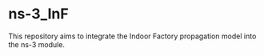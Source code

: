 # ns-3_InF
This repository aims to integrate the Indoor Factory propagation model into the ns-3 module.

